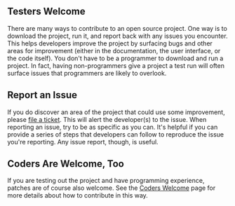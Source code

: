 ## Testers Welcome

There are many ways to contribute to an open source project.  One way is to download the project, run it, and report back with any issues you 
encounter.  This helps developers improve the project by surfacing bugs and other areas for improvement (either in the documentation, the user 
interface, or the code itself).  You don't have to be a programmer to download and run a project.  In fact, having non-programmers give a project a 
test run will often surface issues that programmers are likely to overlook.

## Report an Issue

If you do discover an area of the project that could use some improvement, please <a href="https://github.com/ksclarke/solr-iso639-filter/issues" 
title="Issues" target="_blank">file a ticket</a>.  This will alert the developer(s) to the issue.  When reporting an issue, try to be as specific as 
you can.  It's helpful if you can provide a series of steps that developers can follow to reproduce the issue you're reporting.  Any issue report, 
though, is useful.

## Coders Are Welcome, Too

If you are testing out the project and have programming experience, patches are of course also welcome.  See the [Coders Welcome](coders-welcome.html 
"Coder's Welcome") page for more details about how to contribute in this way.
